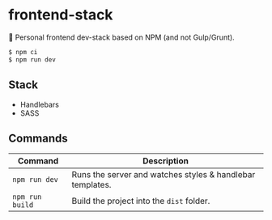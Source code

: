 # frontend-stack
🤟 Personal frontend dev-stack based on NPM (and not Gulp/Grunt).

```sh
$ npm ci
$ npm run dev
```

## Stack
- Handlebars
- SASS

## Commands
| Command | Description |
|---------|-------------|
| `npm run dev` | Runs the server and watches styles & handlebar templates. |
| `npm run build` | Build the project into the `dist` folder. |